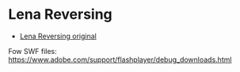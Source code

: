 # Lena Reversing

- [Lena Reversing original](https://tuts4you.com/download.php?view.2876)

Fow SWF files: https://www.adobe.com/support/flashplayer/debug_downloads.html
